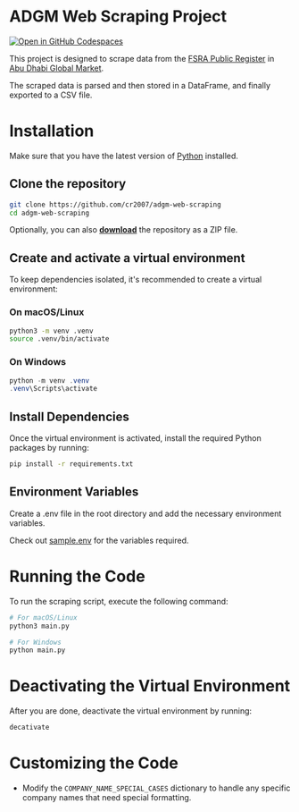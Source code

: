 # ADGM Web Scraping Project

[![Open in GitHub Codespaces](https://github.com/codespaces/badge.svg)](https://codespaces.new/cr2007/ADGM-Web-Scraping)

This project is designed to scrape data from the [FSRA Public Register](https://www.adgm.com/public-registers/fsra) in [Abu Dhabi Global Market](https://www.adgm.com/).

The scraped data is parsed and then stored in a DataFrame, and finally exported to a CSV file.

# Installation

Make sure that you have the latest version of [Python](https://python.org) installed.

## Clone the repository

```bash
git clone https://github.com/cr2007/adgm-web-scraping
cd adgm-web-scraping
```

Optionally, you can also [**download**](https://github.com/cr2007/ADGM-Web-Scraping/archive/refs/heads/master.zip) the repository as a ZIP file.

## Create and activate a virtual environment

To keep dependencies isolated, it's recommended to create a virtual environment:

### On macOS/Linux

```bash
python3 -m venv .venv
source .venv/bin/activate
```
### On Windows

```powershell
python -m venv .venv
.venv\Scripts\activate
```

## Install Dependencies

Once the virtual environment is activated, install the required Python packages by running:

```bash
pip install -r requirements.txt
```

## Environment Variables

Create a .env file in the root directory and add the necessary environment variables.

Check out [sample.env](./sample.env) for the variables required.

# Running the Code

To run the scraping script, execute the following command:

```bash
# For macOS/Linux
python3 main.py

# For Windows
python main.py
```

# Deactivating the Virtual Environment

After you are done, deactivate the virtual environment by running:

```bash
decativate
```

# Customizing the Code

- Modify the `COMPANY_NAME_SPECIAL_CASES` dictionary  to handle any specific company names that need special formatting.
